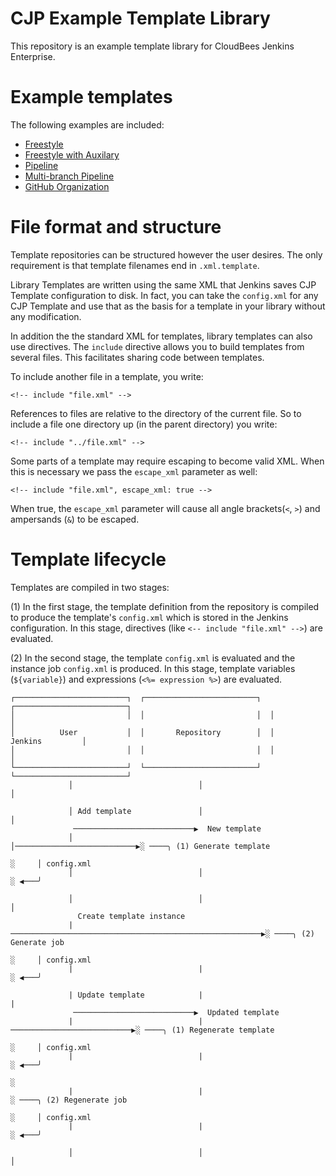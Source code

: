 # CJP Example Template Library

This repository is an example template library for CloudBees Jenkins Enterprise.

# Example templates

The following examples are included:

* [Freestyle](freestyle/freestyle-github-project.xml.template)
* [Freestyle with Auxilary](freestyle-with-auxilary/album-project.xml.template)
* [Pipeline](pipeline/github-pipeline-project.xml.template)
* [Multi-branch Pipeline](multibranch-pipeline/multibranch-pipeline-github-project.xml.template)
* [GitHub Organization](github-organization/github-organization.xml.template)

# File format and structure

Template repositories can be structured however the user desires. The only
requirement is that template filenames end in `.xml.template`.

Library Templates are written using the same XML that Jenkins saves CJP
Template configuration to disk. In fact, you can take the `config.xml` for any
CJP Template and use that as the basis for a template in your library without
any modification.

In addition the the standard XML for templates, library templates can also
use directives. The `include` directive allows you to build templates from
several files. This facilitates sharing code between templates.

To include another file in a template, you write:

    <!-- include "file.xml" -->

References to files are relative to the directory of the current file. So to
include a file one directory up (in the parent directory) you write:

    <!-- include "../file.xml" -->

Some parts of a template may require escaping to become valid XML. When this is
necessary we pass the `escape_xml` parameter as well:

    <!-- include "file.xml", escape_xml: true -->

When true, the `escape_xml` parameter will cause all angle brackets(`<`, `>`)
and ampersands (`&`) to be escaped.

# Template lifecycle

Templates are compiled in two stages:

(1) In the first stage, the template definition from the repository is compiled
to produce the template's `config.xml` which is stored in the Jenkins
configuration. In this stage, directives (like `<-- include "file.xml" -->`) are
evaluated.

(2) In the second stage, the template `config.xml` is evaluated and the instance
job `config.xml` is produced. In this stage, template variables (`${variable}`) and expressions
(`<%= expression %>`) are evaluated.


    ┌─────────────────────────┐  ┌─────────────────────────┐  ┌─────────────────────────┐
    │                         │  │                         │  │                         │
    │          User           │  │       Repository        │  │         Jenkins         │
    │                         │  │                         │  │                         │
    └─────────────────────────┘  └─────────────────────────┘  └─────────────────────────┘
                 │                            │                            │

                 │ Add template               │                            │
                  ───────────────────────────▶  New template
                 │                            │───────────────────────────▶░ ────╮ (1) Generate template
                                                                           ░     │ config.xml
                 │                            │                            ░ ◀───╯

                 │                            │                            │
                   Create template instance
                 |────────────────────────────────────────────────────────▶░ ────╮ (2) Generate job
                                                                           ░     │ config.xml
                 |                            |                            ░ ◀───╯

                 | Update template            |                            |
                  ───────────────────────────▶  Updated template
                 |                            |───────────────────────────▶░ ────╮ (1) Regenerate template
                                                                           ░     │ config.xml
                 |                            |                            ░ ◀───╯
                                                                           ░
                 |                            |                            ░ ────╮ (2) Regenerate job
                                                                           ░     │ config.xml
                 |                            |                            ░ ◀───╯

                 │                            │                            │

